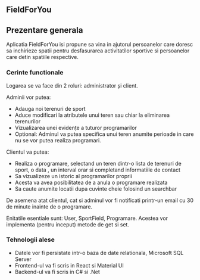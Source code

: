 ## FieldForYou

## Prezentare generala
Aplicatia FieldForYou isi propune sa vina in ajutorul persoanelor care doresc sa inchirieze spatii pentru desfasurarea activitatilor sportive si persoanelor care detin spatiile respective.

### Cerinte functionale
Logarea se va face din 2 roluri: administrator și client.

Adminii vor putea:
-	Adauga noi terenuri de sport 
-	Aduce modificari la atributele unui teren sau chiar la eliminarea terenurilor
-	Vizualizarea unei evidențe a tuturor programarilor
-	Optional: Adminul va putea specifica unui teren anumite perioade in care nu se vor putea realiza programari.
	
Clientul va putea:
-	Realiza o programare, selectand un teren dintr-o lista  de terenuri de sport, o data , un interval orar si completand informatiile de contact
-	Sa vizualizeze un istoric al programarilor proprii
-	Acesta va avea posibilitatea de a anula o programare realizata
-	Sa caute anumite locatii dupa cuvinte cheie folosind un searchbar

De asemena atat clientul, cat si adminul vor fi notificati printr-un email cu 30 de minute inainte de o programare.

Enitatile esentiale sunt: User, SportField, Programare. Acestea vor implementa (pentru inceput) metode de get si set.



### Tehnologii alese
-	Datele vor fi persistate intr-o baza de date relationala, Microsoft SQL Server
-	Frontend-ul va fi scris in React si Material UI
-	Backend-ul va fi scris in C# si .Net
